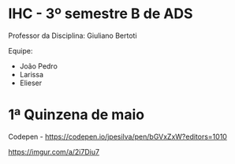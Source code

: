 # IHC - 3º semestre B de ADS

 

Professor da Disciplina: Giuliano Bertoti 

 

Equipe:
 - João Pedro
 - Larissa
 - Elieser

 
# 1ª Quinzena de maio
Codepen - https://codepen.io/jpesilva/pen/bGVxZxW?editors=1010

https://imgur.com/a/2i7Diu7
